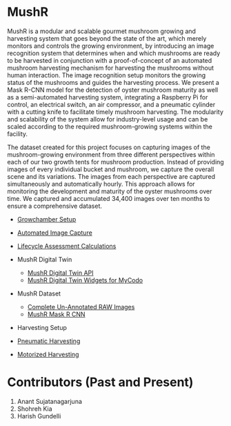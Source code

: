 # MushR

MushR is a modular and scalable gourmet mushroom growing and
harvesting system that goes beyond the state of the art, which merely
monitors and controls the growing environment, by introducing an image
recognition system that determines when and which mushrooms are ready
to be harvested in conjunction with a proof-of-concept of an automated
mushroom harvesting mechanism for harvesting the mushrooms without
human interaction. The image recognition setup monitors the growing
status of the mushrooms and guides the harvesting process. We present
a Mask R-CNN model for the detection of oyster mushroom maturity as
well as a semi-automated harvesting system, integrating a Raspberry Pi
for control, an electrical switch, an air compressor, and a pneumatic
cylinder with a cutting knife to facilitate timely mushroom
harvesting. The modularity and scalability of the system allow for
industry-level usage and can be scaled according to the required
mushroom-growing systems within the facility.

The dataset created for this project focuses on capturing images of
the mushroom-growing environment from three different perspectives
within each of our two growth tents for mushroom production. Instead
of providing images of every individual bucket and mushroom, we
capture the overall scene and its variations. The images from each
perspective are captured simultaneously and automatically hourly. This
approach allows for monitoring the development and maturity of the
oyster mushrooms over time. We captured and accumulated 34,400 images
over ten months to ensure a comprehensive dataset.


- [Growchamber Setup](growchamber-setup/)
- [Automated Image Capture](automated-image-capture/) 

- [Lifecycle Assessment Calculations](lca-calculations/)
- MushR Digital Twin
  - [MushR Digital Twin API](https://github.com/ETCE-LAB/mushr-digitaltwin-api/tree/main)
  - [MushR Digital Twin Widgets for MyCodo](https://github.com/ETCE-LAB/mushr-digitaltwin-api/tree/main/mycodo)
- MushR Dataset
  - [Complete Un-Annotated RAW Images](https://www.kaggle.com/datasets/etcelab/mushr-project-raw-image-dataset-oyster-mushrooms)
  - [MushR Mask R CNN](https://github.com/ETCE-LAB/mushr-mask-r-cnn)
- Harvesting Setup
 - [Pneumatic Harvesting](pneumatic-harvesting/)
 - [Motorized Harvesting](motorized-harvesting/)

# Contributors (Past and Present)

1. Anant Sujatanagarjuna
2. Shohreh Kia
3. Harish Gundelli
